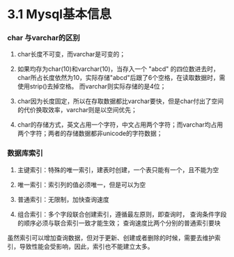 3.1 Mysql基本信息
=================

### char 与varchar的区别

1. char长度不可变，而varchar是可变的；

2. 如果均存为char(10)和varchar(10)，当存入一个 "abcd" 的四位数进去时，
char所占长度依然为10，实际存储"abcd"后跟了6个空格，在读取数据时，需使用strip()去掉空格。
而varchar则实际存储的是4位；

3. char因为长度固定，所以在存取数据都比varchar要快，但是char付出了空间的代价换取效率，varchar则是以空间优先；

4. char的存储方式，英文占用一个字符，中文占用两个字符；而varchar均占用两个字符；两者的存储数据都非unicode的字符数据；

### 数据库索引

1. 主键索引：特殊的唯一索引，建表时创建，一个表只能有一个，且不能为空

2. 唯一索引：索引列的值必须唯一，但是可以为空

3. 普通索引：无限制，加快查询速度

4. 组合索引：多个字段联合创建索引，遵循最左原则，即查询时，
查询条件字段的顺序必须与联合索引一致才能生效；
查询速度比两个分别的普通索引要块

虽然索引可以增加查询数据，但对于更新、创建或者删除的时候，需要去维护索引，导致性能会受影响，因此，索引也不能建立太多。

